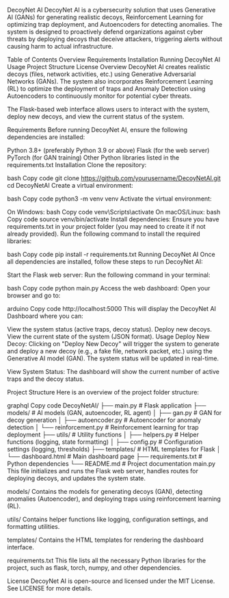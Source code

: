 DecoyNet AI
DecoyNet AI is a cybersecurity solution that uses Generative AI (GANs) for generating realistic decoys, Reinforcement Learning for optimizing trap deployment, and Autoencoders for detecting anomalies. The system is designed to proactively defend organizations against cyber threats by deploying decoys that deceive attackers, triggering alerts without causing harm to actual infrastructure.

Table of Contents
Overview
Requirements
Installation
Running DecoyNet AI
Usage
Project Structure
License
Overview
DecoyNet AI creates realistic decoys (files, network activities, etc.) using Generative Adversarial Networks (GANs). The system also incorporates Reinforcement Learning (RL) to optimize the deployment of traps and Anomaly Detection using Autoencoders to continuously monitor for potential cyber threats.

The Flask-based web interface allows users to interact with the system, deploy new decoys, and view the current status of the system.

Requirements
Before running DecoyNet AI, ensure the following dependencies are installed:

Python 3.8+ (preferably Python 3.9 or above)
Flask (for the web server)
PyTorch (for GAN training)
Other Python libraries listed in the requirements.txt
Installation
Clone the repository:

bash
Copy code
git clone https://github.com/yourusername/DecoyNetAI.git
cd DecoyNetAI
Create a virtual environment:

bash
Copy code
python3 -m venv venv
Activate the virtual environment:

On Windows:
bash
Copy code
venv\Scripts\activate
On macOS/Linux:
bash
Copy code
source venv/bin/activate
Install dependencies: Ensure you have requirements.txt in your project folder (you may need to create it if not already provided). Run the following command to install the required libraries:

bash
Copy code
pip install -r requirements.txt
Running DecoyNet AI
Once all dependencies are installed, follow these steps to run DecoyNet AI:

Start the Flask web server: Run the following command in your terminal:

bash
Copy code
python main.py
Access the web dashboard: Open your browser and go to:

arduino
Copy code
http://localhost:5000
This will display the DecoyNet AI Dashboard where you can:

View the system status (active traps, decoy status).
Deploy new decoys.
View the current state of the system (JSON format).
Usage
Deploy New Decoy: Clicking on "Deploy New Decoy" will trigger the system to generate and deploy a new decoy (e.g., a fake file, network packet, etc.) using the Generative AI model (GAN). The system status will be updated in real-time.

View System Status: The dashboard will show the current number of active traps and the decoy status.

Project Structure
Here is an overview of the project folder structure:

graphql
Copy code
DecoyNetAI/
├── main.py                  # Flask application
├── models/                  # AI models (GAN, autoencoder, RL agent)
│   ├── gan.py               # GAN for decoy generation
│   ├── autoencoder.py       # Autoencoder for anomaly detection
│   └── reinforcement.py     # Reinforcement learning for trap deployment
├── utils/                   # Utility functions
│   ├── helpers.py           # Helper functions (logging, state formatting)
│   ├── config.py            # Configuration settings (logging, thresholds)
├── templates/               # HTML templates for Flask
│   └── dashboard.html       # Main dashboard page
├── requirements.txt         # Python dependencies
└── README.md                # Project documentation
main.py
This file initializes and runs the Flask web server, handles routes for deploying decoys, and updates the system state.

models/
Contains the models for generating decoys (GAN), detecting anomalies (Autoencoder), and deploying traps using reinforcement learning (RL).

utils/
Contains helper functions like logging, configuration settings, and formatting utilities.

templates/
Contains the HTML templates for rendering the dashboard interface.

requirements.txt
This file lists all the necessary Python libraries for the project, such as flask, torch, numpy, and other dependencies.

License
DecoyNet AI is open-source and licensed under the MIT License. See LICENSE for more details.


